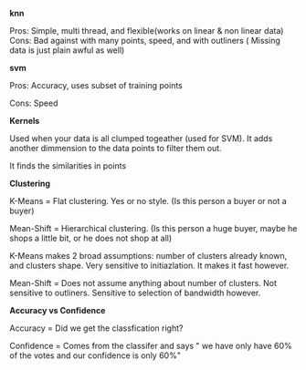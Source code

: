 **knn**

Pros: Simple, multi thread, and flexible(works on linear & non linear data)  
Cons: Bad against with many points, speed, and with outliners ( Missing data is just plain awful as well)

**svm**

Pros: Accuracy, uses subset of training points

Cons: Speed


**Kernels**

Used when your data is all clumped togeather (used for SVM). It adds another dimmension to the data points to filter them out.

It finds the similarities in points


**Clustering**

K-Means = Flat clustering. Yes or no style. (Is this person a buyer or not a buyer)

Mean-Shift = Hierarchical clustering.  (Is this person a huge buyer, maybe he shops a little bit, or he does not shop at all)

K-Means makes 2 broad assumptions: number of clusters already known, and clusters shape. Very sensitive to initiazlation. It makes it fast however.

Mean-Shift = Does not assume anything about number of clusters. Not sensitive to outliners.  Sensitive to selection of bandwidth however. 

**Accuracy vs Confidence**

Accuracy = Did we get the classfication right?

Confidence = Comes from the classifer and says " we have only have 60% of the votes and our confidence is only 60%"
